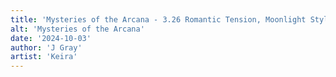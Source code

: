 ```yaml
---
title: 'Mysteries of the Arcana - 3.26 Romantic Tension, Moonlight Style?'
alt: 'Mysteries of the Arcana'
date: '2024-10-03'
author: 'J Gray'
artist: 'Keira'
---
```


